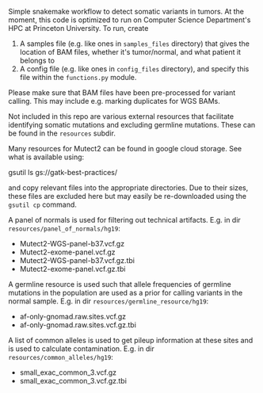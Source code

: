 Simple snakemake workflow to detect somatic variants in tumors. At the moment, this code is optimized to run on Computer Science Department's HPC at Princeton University. To run, create  

1. A samples file (e.g. like ones in `samples_files` directory) that gives the location of BAM files, whether it's tumor/normal, and what patient it belongs to
2. A config file (e.g. like ones in `config_files` directory), and specify this file within the `functions.py` module.

Please make sure that BAM files have been pre-processed for variant calling. This may include e.g. marking duplicates for WGS BAMs.

Not included in this repo are various external resources that facilitate identifying somatic mutations and excluding germline mutations. These can be found in the `resources` subdir.

Many resources for Mutect2 can be found in google cloud storage. See what is available using:

gsutil ls gs://gatk-best-practices/

and copy relevant files into the appropriate directories. Due to their sizes, these files are excluded here but may easily be re-downloaded using the `gsutil cp` command.

A panel of normals is used for filtering out technical artifacts. E.g. in dir `resources/panel_of_normals/hg19`:
- Mutect2-WGS-panel-b37.vcf.gz
- Mutect2-exome-panel.vcf.gz
- Mutect2-WGS-panel-b37.vcf.gz.tbi
- Mutect2-exome-panel.vcf.gz.tbi

A germline resource is used such that allele frequencies of germline mutations in the population are used as a prior for calling variants in the normal sample. E.g. in dir `resources/germline_resource/hg19`:
- af-only-gnomad.raw.sites.vcf.gz
- af-only-gnomad.raw.sites.vcf.gz.tbi

A list of common alleles is used to get pileup information at these sites and is used to calculate contamination. E.g. in dir `resources/common_alleles/hg19`:
- small_exac_common_3.vcf.gz
- small_exac_common_3.vcf.gz.tbi

